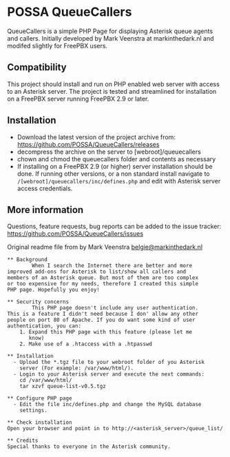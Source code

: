 POSSA QueueCallers
==================

QueueCallers is a simple PHP Page for displaying Asterisk queue agents and callers. Initially developed by Mark Veenstra at markinthedark.nl and modifed slightly for FreePBX users.


## Compatibility
This project should install and run on PHP enabled web server with access to an Asterisk server. The project is tested and streamlined for installation on a FreePBX server running FreePBX 2.9 or later.

## Installation
* Download the latest version of the project archive from: https://github.com/POSSA/QueueCallers/releases
* decompress the archive on the server to [webroot]/queuecallers
* chown and chmod the queuecallers folder and contents as necessary
* If installing on a FreePBX 2.9 (or higher) server installation should be done. If running other versions, or a non standard install navigate to `/[webroot]/queuecallers/inc/defines.php` and edit with Asterisk server access credentials.

## More information
Questions, feature requests, bug reports can be added to the issue tracker: https://github.com/POSSA/QueueCallers/issues




Original readme file from by Mark Veenstra <belgie@markinthedark.nl>

```
** Background
        When I search the Internet there are better and more
improved add-ons for Asterisk to list/show all callers and
members of an Asterisk queue. But most of them are too complex
or too expensive for my needs, therefore I created this simple
PHP page. Hopefully you enjoy!

** Security concerns
        This PHP page doesn't include any user authentication.
This is a feature I didn't need because I don' allow any other
people on port 80 of Apache. If you do want some kind of user
authentication, you can:
    1. Expand this PHP page with this feature (please let me
       know)
    2. Make use of a .htaccess with a .htpasswd

** Installation
  - Upload the *.tgz file to your webroot folder of you Asterisk
    server (For example: /var/www/html/).
  - Login to your Asterisk server and execute the next commands:
    cd /var/www/html/
    tar xzvf queue-list-v0.5.tgz

** Configure PHP page
  - Edit the file inc/defines.php and change the MySQL database
    settings.

** Check installation
Open your browser and point in to http://<asterisk_server>/queue_list/

** Credits
Special thanks to everyone in the Asterisk community.
```
